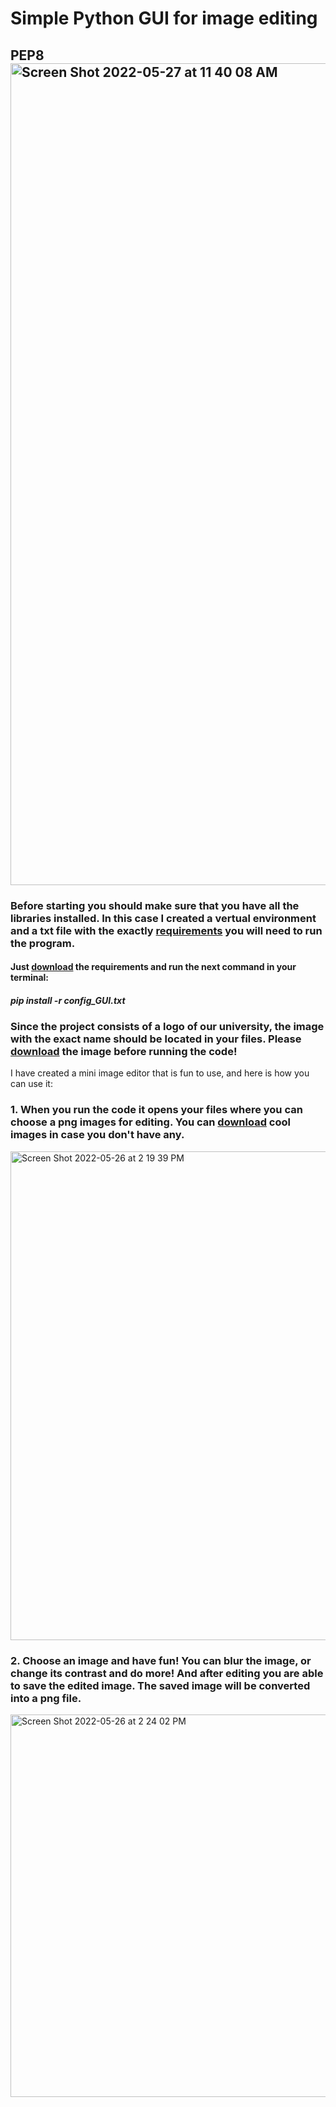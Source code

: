 # Simple Python GUI for image editing

## PEP8<img width="1315" alt="Screen Shot 2022-05-27 at 11 40 08 AM" src="https://user-images.githubusercontent.com/100344808/170637634-bae3eab4-d8e4-4f56-b9a4-60b857088821.png">



### Before starting you should make sure that you have all the libraries installed. In this case I created a vertual environment and a txt file with the exactly [requirements](https://github.com/orekisday/image_PySimpleGUI/blob/main/config/config_GUI.txt) you will need to run the program.

#### Just [download](https://github.com/orekisday/image_PySimpleGUI/blob/main/config/config_GUI.txt) the requirements and run the next command in your terminal:
##### pip install -r config_GUI.txt 

### Since the project consists of a logo of our university, the image with the exact name should be located in your files. Please [download](https://github.com/orekisday/image_PySimpleGUI/blob/main/alatoo_logo.png) the image before running the code!

I have created a mini image editor that is fun to use, and here is how you can use it:

### 1. When you run the code it opens your files where you can choose a png images for editing. You can [download](https://github.com/orekisday/image_PySimpleGUI/tree/main/images) cool images in case you don't have any.
<img width="782" alt="Screen Shot 2022-05-26 at 2 19 39 PM" src="https://user-images.githubusercontent.com/100344808/170448545-e5aeab14-bebd-4a7e-8290-6ce9a0ae2695.png">

### 2. Choose an image and have fun! You can blur the image, or change its contrast and do more! And after editing you are able to save the edited image. The saved image will be converted into a png file.
<img width="612" alt="Screen Shot 2022-05-26 at 2 24 02 PM" src="https://user-images.githubusercontent.com/100344808/170449160-12170cd3-c0e2-4d17-ba52-c1c02dffa562.png">
